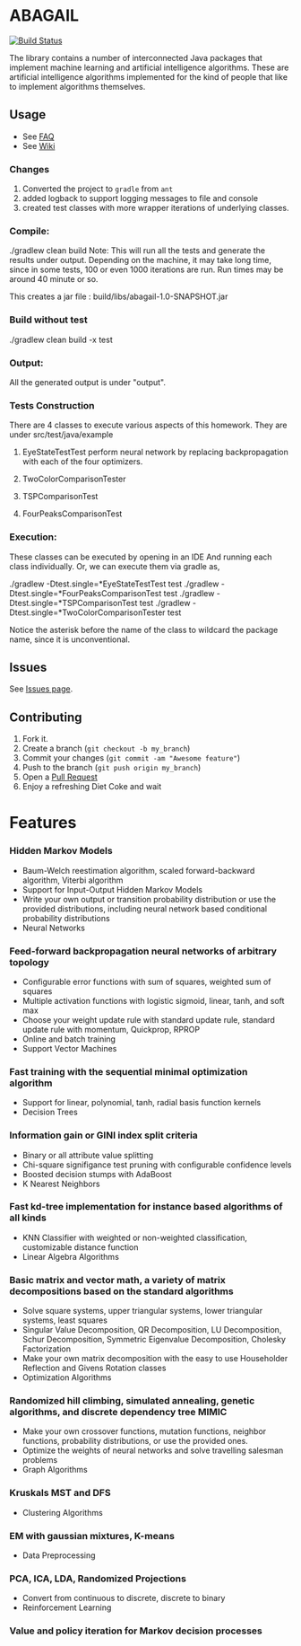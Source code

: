 ABAGAIL
=======

[![Build Status](https://travis-ci.org/pushkar/ABAGAIL.svg?branch=master)](https://travis-ci.org/pushkar/ABAGAIL)

The library contains a number of interconnected Java packages that implement machine learning and artificial intelligence algorithms. These are artificial intelligence algorithms implemented for the kind of people that like to implement algorithms themselves.

Usage
------

* See [FAQ](https://github.com/pushkar/ABAGAIL/blob/master/faq.md)
* See [Wiki](https://github.com/pushkar/ABAGAIL/wiki)

### Changes
1. Converted the project to `gradle` from `ant`
2. added logback to support logging messages to file and console
3. created test classes with more wrapper iterations of underlying classes.

### Compile:
./gradlew clean build
Note: This will run all the tests and generate the results under output.
Depending on the machine, it may take long time, since in some tests, 100 or even 1000 iterations are run. Run times may be around 40 minute or so.

This creates a jar file : build/libs/abagail-1.0-SNAPSHOT.jar

### Build without test
./gradlew clean build -x test


### Output:
All the generated output is under "output".

### Tests Construction
There are 4 classes to execute various aspects of this homework.
They are under src/test/java/example
1. EyeStateTestTest
   perform neural network by replacing backpropagation with each of the four optimizers.

2. TwoColorComparisonTester

3. TSPComparisonTest

4. FourPeaksComparisonTest

### Execution:

These classes can be executed by opening in an IDE And running each class individually.
Or, we can execute them via gradle as,

./gradlew  -Dtest.single=*EyeStateTestTest test
./gradlew  -Dtest.single=*FourPeaksComparisonTest test
./gradlew  -Dtest.single=*TSPComparisonTest test
./gradlew  -Dtest.single=*TwoColorComparisonTester test

Notice the asterisk before the name of the class to wildcard the package name, since it is unconventional.

Issues
-------

See [Issues page](https://github.com/pushkar/ABAGAIL/issues?state=open).

Contributing
------------

1. Fork it.
2. Create a branch (`git checkout -b my_branch`)
3. Commit your changes (`git commit -am "Awesome feature"`)
4. Push to the branch (`git push origin my_branch`)
5. Open a [Pull Request][1]
6. Enjoy a refreshing Diet Coke and wait 

Features
========

### Hidden Markov Models

* Baum-Welch reestimation algorithm, scaled forward-backward algorithm, Viterbi algorithm
* Support for Input-Output Hidden Markov Models
* Write your own output or transition probability distribution or use the provided distributions, including neural network based conditional probability distributions
* Neural Networks

### Feed-forward backpropagation neural networks of arbitrary topology
* Configurable error functions with sum of squares, weighted sum of squares
* Multiple activation functions with logistic sigmoid, linear, tanh, and soft max
* Choose your weight update rule with standard update rule, standard update rule with momentum, Quickprop, RPROP
* Online and batch training
* Support Vector Machines

### Fast training with the sequential minimal optimization algorithm
* Support for linear, polynomial, tanh, radial basis function kernels
* Decision Trees

### Information gain or GINI index split criteria
* Binary or all attribute value splitting
* Chi-square signifigance test pruning with configurable confidence levels
* Boosted decision stumps with AdaBoost
* K Nearest Neighbors

### Fast kd-tree implementation for instance based algorithms of all kinds
* KNN Classifier with weighted or non-weighted classification, customizable distance function
* Linear Algebra Algorithms

### Basic matrix and vector math, a variety of matrix decompositions based on the standard algorithms
* Solve square systems, upper triangular systems, lower triangular systems, least squares
* Singular Value Decomposition, QR Decomposition, LU Decomposition, Schur Decomposition, Symmetric Eigenvalue Decomposition, Cholesky Factorization
* Make your own matrix decomposition with the easy to use Householder Reflection and Givens Rotation classes
* Optimization Algorithms

### Randomized hill climbing, simulated annealing, genetic algorithms, and discrete dependency tree MIMIC
* Make your own crossover functions, mutation functions, neighbor functions, probability distributions, or use the provided ones.
* Optimize the weights of neural networks and solve travelling salesman problems
* Graph Algorithms

### Kruskals MST and DFS
* Clustering Algorithms

### EM with gaussian mixtures, K-means
* Data Preprocessing

### PCA, ICA, LDA, Randomized Projections
* Convert from continuous to discrete, discrete to binary
* Reinforcement Learning

### Value and policy iteration for Markov decision processes

[1]: https://help.github.com/articles/using-pull-requests
